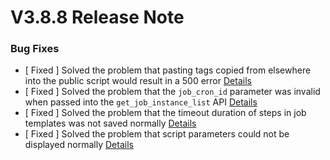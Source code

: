 # V3.8.8 Release Note




### Bug Fixes
- [ Fixed ] Solved the problem that pasting tags copied from elsewhere into the public script would result in a 500 error [Details](http://github.com/TencentBlueKing/bk-job/issues/2183)
- [ Fixed ] Solved the problem that the `job_cron_id` parameter was invalid when passed into the `get_job_instance_list` API [Details](http://github.com/TencentBlueKing/bk-job/issues/2767)
- [ Fixed ] Solved the problem that the timeout duration of steps in job templates was not saved normally [Details](http://github.com/TencentBlueKing/bk-job/issues/2765)
- [ Fixed ] Solved the problem that script parameters could not be displayed normally [Details](http://github.com/TencentBlueKing/bk-job/issues/2759)